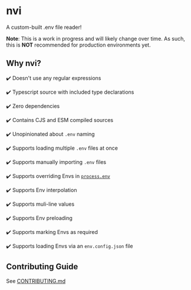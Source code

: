 # nvi
A custom-built .env file reader!

**Note**: This is a work in progress and will likely change over time. As such, this is **NOT** recommended for production environments yet.

## Why nvi?
✔️ Doesn't use any regular expressions

✔️ Typescript source with included type declarations

✔️ Zero dependencies

✔️ Contains CJS and ESM compiled sources

✔️ Unopinionated about `.env` naming

✔️ Supports loading multiple `.env` files at once

✔️ Supports manually importing `.env` files

✔️ Supports overriding Envs in [`process.env`](https://nodejs.org/docs/latest/api/process.html#process_process_env)

✔️ Supports Env interpolation

✔️ Supports muli-line values

✔️ Supports Env preloading

✔️ Supports marking Envs as required

✔️ Supports loading Envs via an `env.config.json` file


## Contributing Guide

See [CONTRIBUTING.md](CONTRIBUTING.md)

